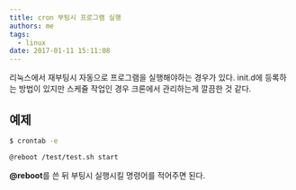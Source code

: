 ```yaml
---
title: cron 부팅시 프로그램 실행
authors: me
tags:
  - linux
date: 2017-01-11 15:11:08
---
```


리눅스에서 재부팅시 자동으로 프로그램을 실행해야하는 경우가 있다.
init.d에 등록하는 방법이 있지만 스케쥴 작업인 경우 크론에서 관리하는게 깔끔한 것 같다.

## 예제

```bash
$ crontab -e

@reboot /test/test.sh start
```

**@reboot**를 쓴 뒤 부팅시 실행시킬 명령어를 적어주면 된다.
